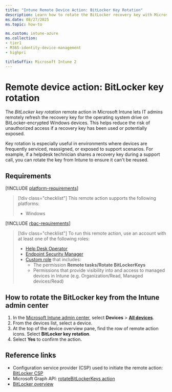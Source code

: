 ```yaml
---
title: "Intune Remote Device Action: BitLocker Key Rotation"
description: Learn how to rotate the BitLocker recovery key with Microsoft Intune.
ms.date: 08/27/2025
ms.topic: how-to

ms.custom: intune-azure
ms.collection:
- tier1
- M365-identity-device-management
- highpri

titleSuffix: Microsoft Intune 2
---
```


# Remote device action: BitLocker key rotation

The *BitLocker key rotation* remote action in Microsoft Intune lets IT admins remotely refresh the recovery key for the operating system drive on BitLocker-encrypted Windows devices. This helps reduce the risk of unauthorized access if a recovery key has been used or potentially exposed.

Key rotation is especially useful in environments where devices are frequently serviced, reassigned, or exposed to support scenarios. For example, if a helpdesk technician shares a recovery key during a support call, you can rotate the key from Intune to ensure it can't be reused.

## Requirements

[!INCLUDE [platform-requirements](../includes/h3/platform-requirements.md)]

> [!div class="checklist"]
> This remote action supports the following platforms:
>
> - Windows

[!INCLUDE [rbac-requirements](../includes/h3/rbac-requirements.md)]

> [!div class="checklist"]
> To run this remote action, use an account with at least one of the following roles:
>
> - [Help Desk Operator][INT-R1]
> - [Endpoint Security Manager][INT-R4]
> - [Custom role][INT-RC] that includes:
>   - The permission **Remote tasks/Rotate BitLockerKeys**
>   - Permissions that provide visibility into and access to managed devices in Intune (e.g. Organization/Read, Managed devices/Read)

## How to rotate the BitLocker key from the Intune admin center

1. In the [Microsoft Intune admin center][INT-AC], select **Devices** > [**All devices**][INT-ALLD].
1. From the devices list, select a device.
1. At the top of the device overview pane, find the row of remote action icons. Select **BitLocker key rotation**.
1. Select **Yes** to confirm the action.

## Reference links

- Configuration service provider (CSP) used to initiate the remote action: [BitLocker CSP][CSP-1]
- Microsoft Graph API: [rotateBitLockerKeys action][GRAPH-1]
- [BitLocker overview][WIN-1]

<!--links-->

<!-- admin center links -->

[INT-AC]: https://go.microsoft.com/fwlink/?linkid=2109431
[INT-ALLD]: https://go.microsoft.com/fwlink/?linkid=2333814

<!-- role links -->

[INT-R1]: /intune/intune-service/fundamentals/role-based-access-control-reference#help-desk-operator
[INT-R4]: /intune/intune-service/fundamentals/role-based-access-control-reference#endpoint-security-manager
[INT-RC]: /intune/intune-service/fundamentals/create-custom-role

<!-- API links -->

[GRAPH-1]: /graph/api/intune-devices-manageddevice-rotateBitLockerKeys


<!-- MSLearn links -->

[WIN-1]: /windows/security/operating-system-security/data-protection/bitlocker/
[CSP-1]: /windows/client-management/mdm/bitlocker-csp#rotaterecoverypasswords
